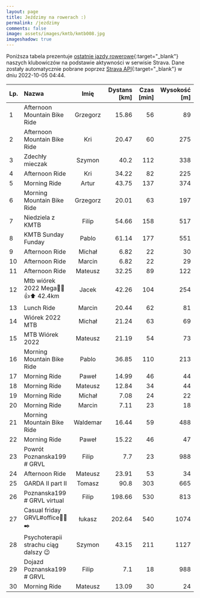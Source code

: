 ```yaml
---
layout: page
title: Jeździmy na rowerach :)
permalink: /jezdzimy
comments: false
image: assets/images/kmtb/kmtb008.jpg
imageshadow: true
---
```


Poniższa tabela prezentuje [ostatnie jazdy rowerowe](https://www.strava.com/clubs/336381){:target="_blank"} naszych klubowiczów na podstawie aktywności w serwisie Strava. Dane zostały automatycznie pobrane poprzez [Strava API](https://developers.strava.com/docs/reference/#api-Clubs-getClubActivitiesById){:target="_blank"} w dniu 2022-10-05 04:44.

Lp. | Nazwa | Imię | Dystans [km] | Czas [min] | Wysokość [m]
:--- | :--- | :---: | ---: | ---: | ---:
1|Afternoon Mountain Bike Ride|Grzegorz|15.86|56|89
2|Afternoon Mountain Bike Ride|Kri|20.47|60|275
3|Zdechły mieczak|Szymon|40.2|112|338
4|Afternoon Ride|Kri|34.22|82|225
5|Morning Ride|Artur|43.75|137|374
6|Morning Mountain Bike Ride|Grzegorz|20.01|63|197
7|Niedziela z KMTB|Filip|54.66|158|517
8|KMTB Sunday Funday|Pablo|61.14|177|551
9|Afternoon Ride|Michał|6.82|22|30
10|Afternoon Ride|Marcin|6.82|22|29
11|Afternoon Ride|Mateusz|32.25|89|122
12|Mtb wiórek 2022 Mega🤙😲👍⬆️ 42.4km|Jacek|42.26|104|254
13|Lunch Ride|Marcin|20.44|62|81
14|Wiórek 2022 MTB|Michał|21.24|63|69
15|MTB Wiórek 2022|Mateusz|21.19|54|73
16|Morning Mountain Bike Ride|Pablo|36.85|110|213
17|Morning Ride|Paweł|14.99|46|44
18|Morning Ride|Mateusz|12.84|34|44
19|Morning Ride|Michał|7.08|24|22
20|Morning Ride|Marcin|7.11|23|18
21|Morning Mountain Bike Ride|Waldemar|16.44|59|488
22|Morning Ride|Paweł|15.22|46|47
23|Powrót Poznanska199 # GRVL |Filip|7.7|23|988
24|Afternoon Ride|Mateusz|23.91|53|34
25|GARDA II part II|Tomasz|90.8|303|665
26|Poznanska199 # GRVL virtual|Filip|198.66|530|813
27|Casual friday GRVL#office🚴📸✒️|łukasz|202.64|540|1074
28|Psychoterapii strachu ciąg dalszy 😉|Szymon|43.15|211|1127
29|Dojazd Poznanska199 # GRVL |Filip|7.1|18|988
30|Morning Ride|Mateusz|13.09|30|24
